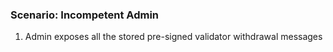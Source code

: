 ### Scenario: Incompetent Admin
1. Admin exposes all the stored pre-signed validator withdrawal messages 